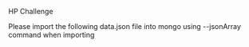 HP Challenge

Please import the following data.json file into mongo using --jsonArray command when importing